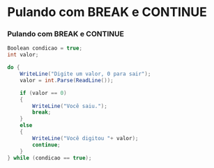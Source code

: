 # Pulando com BREAK e CONTINUE

### Pulando com BREAK e CONTINUE

```csharp
Boolean condicao = true;
int valor;

do {
    WriteLine("Digite um valor, 0 para sair");
    valor = int.Parse(ReadLine());

    if (valor == 0)
    {
        WriteLine("Você saiu.");
        break;
    }
    else
    {
        WriteLine("Você digitou "+ valor);
        continue;
    }
} while (condicao == true);
```
